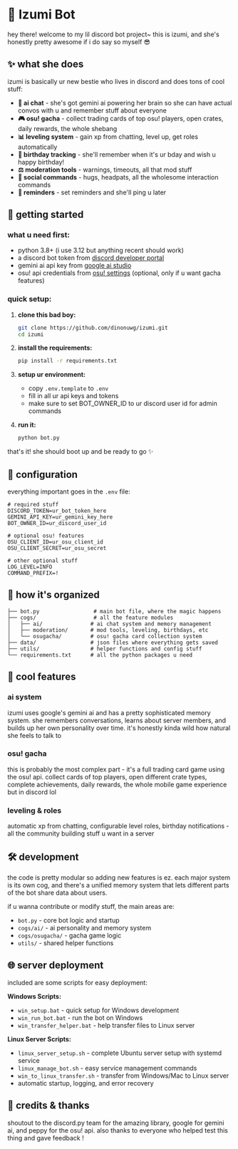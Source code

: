 # 🌸 Izumi Bot 

hey there! welcome to my lil discord bot project~ this is izumi, and she's honestly pretty awesome if i do say so myself 😎

## ✨ what she does

izumi is basically ur new bestie who lives in discord and does tons of cool stuff:

- **💬 ai chat** - she's got gemini ai powering her brain so she can have actual convos with u and remember stuff about everyone
- **🎮 osu! gacha** - collect trading cards of top osu! players, open crates, daily rewards, the whole shebang
- **📊 leveling system** - gain xp from chatting, level up, get roles automatically  
- **🎂 birthday tracking** - she'll remember when it's ur bday and wish u happy birthday!
- **⚖️ moderation tools** - warnings, timeouts, all that mod stuff
- **🎉 social commands** - hugs, headpats, all the wholesome interaction commands
- **📝 reminders** - set reminders and she'll ping u later

## 🚀 getting started

### what u need first:
- python 3.8+ (i use 3.12 but anything recent should work)
- a discord bot token from [discord developer portal](https://discord.com/developers/applications)
- gemini ai api key from [google ai studio](https://aistudio.google.com/) 
- osu! api credentials from [osu! settings](https://osu.ppy.sh/home/account/edit) (optional, only if u want gacha features)

### quick setup:

1. **clone this bad boy:**
   ```bash
   git clone https://github.com/dinonuwg/izumi.git
   cd izumi
   ```

2. **install the requirements:**
   ```bash
   pip install -r requirements.txt
   ```

3. **setup ur environment:**
   - copy `.env.template` to `.env`
   - fill in all ur api keys and tokens
   - make sure to set BOT_OWNER_ID to ur discord user id for admin commands

4. **run it:**
   ```bash
   python bot.py
   ```

that's it! she should boot up and be ready to go ✨

## 🔧 configuration 

everything important goes in the `.env` file:

```env
# required stuff
DISCORD_TOKEN=ur_bot_token_here
GEMINI_API_KEY=ur_gemini_key_here  
BOT_OWNER_ID=ur_discord_user_id

# optional osu! features
OSU_CLIENT_ID=ur_osu_client_id
OSU_CLIENT_SECRET=ur_osu_secret

# other optional stuff
LOG_LEVEL=INFO
COMMAND_PREFIX=!
```

## 📁 how it's organized

```
├── bot.py                 # main bot file, where the magic happens
├── cogs/                  # all the feature modules
│   ├── ai/               # ai chat system and memory management  
│   ├── moderation/       # mod tools, leveling, birthdays, etc
│   └── osugacha/         # osu! gacha card collection system
├── data/                 # json files where everything gets saved
├── utils/                # helper functions and config stuff
└── requirements.txt      # all the python packages u need
```

## 🌟 cool features

### ai system
izumi uses google's gemini ai and has a pretty sophisticated memory system. she remembers conversations, learns about server members, and builds up her own personality over time. it's honestly kinda wild how natural she feels to talk to

### osu! gacha  
this is probably the most complex part - it's a full trading card game using the osu! api. collect cards of top players, open different crate types, complete achievements, daily rewards, the whole mobile game experience but in discord lol

### leveling & roles
automatic xp from chatting, configurable level roles, birthday notifications - all the community building stuff u want in a server

## 🛠️ development

the code is pretty modular so adding new features is ez. each major system is its own cog, and there's a unified memory system that lets different parts of the bot share data about users.

if u wanna contribute or modify stuff, the main areas are:
- `bot.py` - core bot logic and startup
- `cogs/ai/` - ai personality and memory system  
- `cogs/osugacha/` - gacha game logic
- `utils/` - shared helper functions

## 🌐 server deployment

included are some scripts for easy deployment:

**Windows Scripts:**
- `win_setup.bat` - quick setup for Windows development
- `win_run_bot.bat` - run the bot on Windows
- `win_transfer_helper.bat` - help transfer files to Linux server

**Linux Server Scripts:**
- `linux_server_setup.sh` - complete Ubuntu server setup with systemd service
- `linux_manage_bot.sh` - easy service management commands  
- `win_to_linux_transfer.sh` - transfer from Windows/Mac to Linux server
- automatic startup, logging, and error recovery

## 💝 credits & thanks

shoutout to the discord.py team for the amazing library, google for gemini ai, and peppy for the osu! api. also thanks to everyone who helped test this thing and gave feedback !
